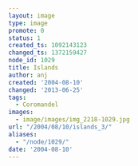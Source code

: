 ```yaml
---
layout: image
type: image
promote: 0
status: 1
created_ts: 1092143123
changed_ts: 1372159427
node_id: 1029
title: Islands
author: anj
created: '2004-08-10'
changed: '2013-06-25'
tags:
  - Coromandel
images:
  - image/images/img_2218-1029.jpg
url: "/2004/08/10/islands_3/"
aliases:
  - "/node/1029/"
date: '2004-08-10'
---
```


